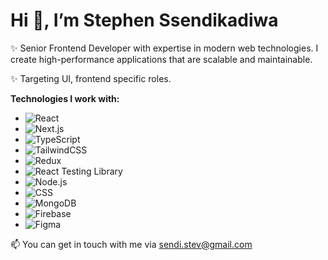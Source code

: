 # Hi 👋, I’m Stephen Ssendikadiwa
✨ Senior Frontend Developer with expertise in modern web technologies. I create high-performance applications that are scalable and maintainable.

✨ Targeting UI, frontend specific roles. 

**Technologies I work with:**
- ![React](https://img.shields.io/badge/-React-61DAFB?style=flat-square&logo=react&logoColor=white)
- ![Next.js](https://img.shields.io/badge/-Next.js-black?style=flat-square&logo=next.js&logoColor=white)
- ![TypeScript](https://img.shields.io/badge/-TypeScript-3178C6?style=flat-square&logo=typescript&logoColor=white)
- ![TailwindCSS](https://img.shields.io/badge/-TailwindCSS-06B6D4?style=flat-square&logo=tailwind-css&logoColor=white)
- ![Redux](https://img.shields.io/badge/-Redux-764ABC?style=flat-square&logo=redux&logoColor=white)
- ![React Testing Library](https://img.shields.io/badge/-React%20Testing%20Library-E33332?style=flat-square&logo=testing-library&logoColor=white)
- ![Node.js](https://img.shields.io/badge/-Node.js-339933?style=flat-square&logo=node.js&logoColor=white)
- ![CSS](https://img.shields.io/badge/-CSS-1572B6?style=flat-square&logo=css3&logoColor=white)
- ![MongoDB](https://img.shields.io/badge/-MongoDB-47A248?style=flat-square&logo=mongodb&logoColor=white)
- ![Firebase](https://img.shields.io/badge/-Firebase-FFCA28?style=flat-square&logo=firebase&logoColor=black)
- ![Figma](https://img.shields.io/badge/-Figma-F24E1E?style=flat-square&logo=figma&logoColor=white)

📫 You can get in touch with me via sendi.stev@gmail.com


<!---
sendistephen/sendistephen is a ✨ special ✨ repository because its `README.md` (this file) appears on your GitHub profile.
You can click the Preview link to take a look at your changes.
--->

